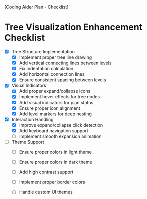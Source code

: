 [Coding Aider Plan - Checklist]

# Tree Visualization Enhancement Checklist

- [x] Tree Structure Implementation
    - [x] Implement proper tree line drawing
    - [x] Add vertical connecting lines between levels
    - [x] Fix indentation calculation
    - [x] Add horizontal connection lines
    - [x] Ensure consistent spacing between levels

- [x] Visual Indicators
    - [x] Add proper expand/collapse icons
    - [x] Implement hover effects for tree nodes
    - [x] Add visual indicators for plan status
    - [x] Ensure proper icon alignment
    - [x] Add level markers for deep nesting

- [x] Interaction Handling
    - [x] Improve expand/collapse click detection
    - [x] Add keyboard navigation support
    - [ ] Implement smooth expansion animation

- [ ] Theme Support
    - [ ] Ensure proper colors in light theme
    - [ ] Ensure proper colors in dark theme
    - [ ] Add high contrast support
    - [ ] Implement proper border colors
    - [ ] Handle custom UI themes

